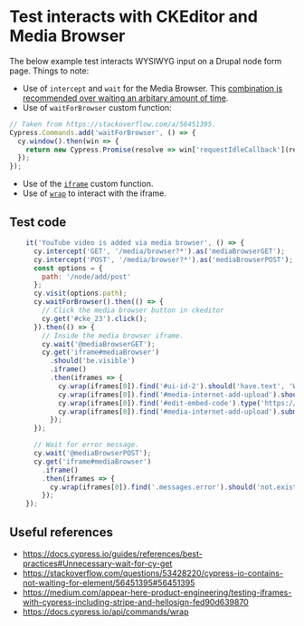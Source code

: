 # Test interacts with CKEditor and Media Browser

The below example test interacts WYSIWYG input on a Drupal node form page. Things to note:

* Use of `intercept` and `wait` for the Media Browser. This [combination is recommended over waiting an arbitary amount of time](https://docs.cypress.io/guides/references/best-practices#Unnecessary-wait-for-cy-get).
* Use of `waitForBrowser` custom function:
```javascript
// Taken from https://stackoverflow.com/a/56451395.
Cypress.Commands.add('waitForBrowser', () => {
  cy.window().then(win => {
    return new Cypress.Promise(resolve => win['requestIdleCallback'](resolve));
  });
});
```
* Use of the [`iframe`](/utilities/iframe.js) custom function.
* Use of [`wrap`](https://docs.cypress.io/api/commands/wrap) to interact with the iframe.

## Test code

```javascript
    it('YouTube video is added via media browser', () => {
      cy.intercept('GET', '/media/browser?*').as('mediaBrowserGET');
      cy.intercept('POST', '/media/browser?*').as('mediaBrowserPOST');
      const options = {
        path: '/node/add/post'
      };
      cy.visit(options.path);
      cy.waitForBrowser().then(() => {
        // Click the media browser button in ckeditor
        cy.get('#cke_23').click();
      }).then(() => {
        // Inside the media browser iframe.
        cy.wait('@mediaBrowserGET');
        cy.get('iframe#mediaBrowser')
          .should('be.visible')
          .iframe()
          .then(iframes => {
            cy.wrap(iframes[0]).find('#ui-id-2').should('have.text', 'Web').click();
            cy.wrap(iframes[0]).find('#media-internet-add-upload').should('include.text', 'YouTube');
            cy.wrap(iframes[0]).find('#edit-embed-code').type('https://www.youtube.com/watch?v=ck6QG9ME2aU');
            cy.wrap(iframes[0]).find('#media-internet-add-upload').submit();
          });
      });

      // Wait for error message.
      cy.wait('@mediaBrowserPOST');
      cy.get('iframe#mediaBrowser')
        .iframe()
        .then(iframes => {
          cy.wrap(iframes[0]).find('.messages.error').should('not.exist');
        });
    });
```

## Useful references

* https://docs.cypress.io/guides/references/best-practices#Unnecessary-wait-for-cy-get
* https://stackoverflow.com/questions/53428220/cypress-io-contains-not-waiting-for-element/56451395#56451395
* https://medium.com/appear-here-product-engineering/testing-iframes-with-cypress-including-stripe-and-hellosign-fed90d639870
* https://docs.cypress.io/api/commands/wrap
